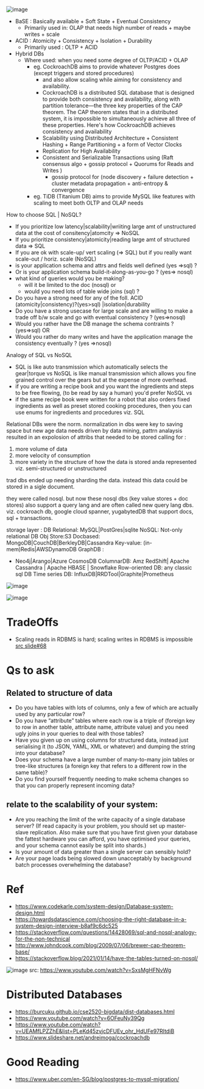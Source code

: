 ![image](https://user-images.githubusercontent.com/466385/209539804-77b9a653-8caa-4595-b6a0-617b9302b3ef.png)

- BaSE : Basically available + Soft State + Eventual Consistency
  - Primarily used in: OLAP that needs high number of reads + maybe writes + scale
- ACID : Atomicity + Consistency + Isolation + Durability
  - Primarily used : OLTP + ACID
- Hybrid DBs
  - Where used: when you need some degree of OLTP/ACID + OLAP
    - eg. CockroachDB aims to provide whatever Postgres does (except triggers and stored procedures)
      - and also allow scaling while aiming for consistency and availability.
      - CockroachDB is a distributed SQL database that is designed to provide both consistency and availability, along with partition tolerance—the three key properties of the CAP theorem. The CAP theorem states that in a distributed system, it is impossible to simultaneously achieve all three of these properties. Here's how CockroachDB achieves consistency and availability
      - Scalability using Distributed Architecture + Consistent Hashing + Range Partitioning  + a form of Vector Clocks
      - Replication for High Availability
      - Consistent and Serializable Transactions using (Raft consensus algo + gossip protocol + Quorums for Reads and Writes )
        - gossip protocol for (node discovery + failure detection + cluster metadata propagation + anti-entropy & convergence
    - eg. TiDB (Titanium DB) aims to provide MySQL like features with scaling to meet both OLTP and OLAP needs
 

How to choose SQL | NoSQL?
- If you prioritize low latency|scalability|wriiting large amt of unstructured data at the cost of consitency|atomcity => NoSQL
- If you prioritize consistency|atomicity|reading large amt of structured data => SQL
- If you are ok with scale-up/ vert scaling (=> SQL) but if you really want scale-out / horiz. scale (NoSQL)
- is your application schema and attrs and fields well defined (yes =>sql) ?
- Or is your application schema build-it-along-as-you-go ? (yes=> nosql) 
- what kind of queries would you be making? 
  - will it be limited to the doc (nosql) or
  - would you need lots of table wide joins (sql) ?
- Do you have a strong need for any of the foll. ACID (atomicity|consistency)?(yes>sql)  |isolation|durability
- Do you have a strong usecase for large scale and are willing to make a trade off b/w scale and go with eventual consistency ? (yes=>nosql)
- Would you rather have the DB manage the schema contraints ? (yes=>sql) OR
- Would you rather do many writes and have the application manage the consistency eventually ? (yes =>nosql)

Analogy of SQL vs NoSQL
- SQL is like auto transmission which automatically selects the gear|torque vs NoSQL is like manual transmission which allows you fine grained control over the gears but at the expense of more overhead.
- if you are writing a recipe book and you want the ingredients and steps to be free flowing, (to be read by say a human) you'd  prefer NoSQL vs
- if the same recipe book were written for a robot that also orders fixed  ingredients as well as preset stored cooking procedures, then you can use enums for ingredients and procedures viz. SQL 

Relational DBs were the norm.
normalization in dbs were key to saving space
but new age data needs driven by data mining, pattrn analaysis resulted in an expolosion of attribs that needed to be stored calling for :
1. more volume of data
2. more velocity of consumption
3. more variety in the structure of how the data is stored anda represented viz. semi-structured or unstructured

trad dbs ended up needing sharding the data.
instead this data could be stored in a sigle document.

they were called nosql. but now these nosql dbs (key value stores + doc stores)  	also support a query lang and are often called new query lang dbs.
viz. cockroach db, google cloud spanner, yugabytedDB that support docs, sql + transactions.

storage layer : DB
Relational: MySQL|PostGres|sqlite
NoSQL: Not-only relational DB
Obj Store:S3
Docbased: MongoDB|CouchDB|BerkleyDB|Cassandra
Key-value: (in-mem)Redis|AWSDynamoDB
GraphDB : 
 - Neo4j|Arango|Azure CosmosDB
ColumnarDB: Amz RedShift| Apache Cassandra | Apache HBASE | Snowflake
Row-oriented DB: any classic sql DB
Time series DB: InfluxDB|RRDTool|Graphite|Prometheus

![image](https://user-images.githubusercontent.com/466385/224464870-ee1a169e-ddad-4cda-9f72-a523b77d2b35.png)

![image](https://user-images.githubusercontent.com/466385/215309961-117777d0-14bd-4ca5-bf0e-9ddc21ff415d.png)


# TradeOffs
- Scaling reads in RDBMS is hard; scaling writes in RDBMS is impossible [src slide#68](https://www.slideshare.net/jboner/scalability-availability-stability-patterns)

# Qs to ask

## Related to structure of data
- Do you have tables with lots of columns, only a few of which are actually used by any particular row?
- Do you have “attribute” tables where each row is a triple of (foreign key to row in another table, attribute name, attribute value) and you need ugly joins in your queries to deal with those tables?
- Have you given up on using columns for structured data, instead just serialising it (to JSON, YAML, XML or whatever) and dumping the string into your database?
- Does your schema have a large number of many-to-many join tables or tree-like structures (a foreign key that refers to a different row in the same table)?
- Do you find yourself frequently needing to make schema changes so that you can properly represent incoming data?

## relate to the scalability of your system:
- Are you reaching the limit of the write capacity of a single database server? (If read capacity is your problem, you should set up master-slave replication. Also make sure that you have first given your database the fattest hardware you can afford, you have optimised your queries, and your schema cannot easily be split into shards.)
- Is your amount of data greater than a single server can sensibly hold?
- Are your page loads being slowed down unacceptably by background batch processes overwhelming the database?

# Ref
- https://www.codekarle.com/system-design/Database-system-design.html
- https://towardsdatascience.com/choosing-the-right-database-in-a-system-design-interview-b8af9c6dc525
- https://stackoverflow.com/questions/14428069/sql-and-nosql-analogy-for-the-non-technical
- http://www.johndcook.com/blog/2009/07/06/brewer-cap-theorem-base/
- https://stackoverflow.blog/2021/01/14/have-the-tables-turned-on-nosql/

![image](https://github.com/trohit/ik/assets/466385/d485dc9a-0d01-415b-9b8a-0165c2842540)
src: https://www.youtube.com/watch?v=SxsMgHFNvWg

# Distributed Databases
- https://burcuku.github.io/cse2520-bigdata/dist-databases.html
- https://www.youtube.com/watch?v=6OFeuNy39Qg
- https://www.youtube.com/watch?v=UEAMfLPZZhE&list=PLeKd45zvjcDFUEv_ohr_HdUFe97RItdiB
- https://www.slideshare.net/andreimoga/cockroachdb

# Good Reading
- https://www.uber.com/en-SG/blog/postgres-to-mysql-migration/

